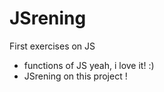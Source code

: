 # JSrening
First exercises on JS
* functions of JS yeah, i love it! :)
* JSrening on this project !
